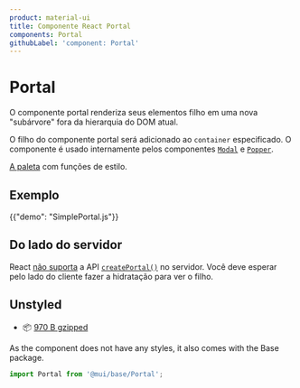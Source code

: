 ```yaml
---
product: material-ui
title: Componente React Portal
components: Portal
githubLabel: 'component: Portal'
---
```


# Portal

<p class="description">O componente portal renderiza seus elementos filho em uma nova "subárvore" fora da hierarquia do DOM atual.</p>

O filho do componente portal será adicionado ao `container` especificado. O componente é usado internamente pelos componentes [`Modal`](/components/modal/) e [`Popper`](/components/popper/).

[A paleta](/system/palette/) com funções de estilo.

## Exemplo

{{"demo": "SimplePortal.js"}}

## Do lado do servidor

React [não suporta](https://github.com/facebook/react/issues/13097) a API [`createPortal()`](https://pt-br.reactjs.org/docs/portals.html) no servidor. Você deve esperar pelo lado do cliente fazer a hidratação para ver o filho.

## Unstyled

- 📦 [970 B gzipped](https://bundlephobia.com/package/@mui/base@latest)

As the component does not have any styles, it also comes with the Base package.

```js
import Portal from '@mui/base/Portal';
```
